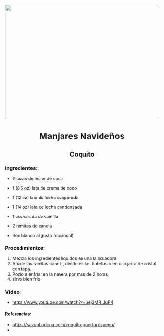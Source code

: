 <div align="center">
  
<img src="https://www.bing.com/images/blob?bcid=ThZrU6F35JQDqxcxoNWLuD9SqbotqVTdP0w" width="520" height="374" />
  
# Manjares Navideños
## Coquito
  
</div>

### ingredientes:
- 2 tazas de leche de coco

- 1 (8.5 oz) lata de crema de coco

- 1 (12 oz) lata de leche evaporada

- 1 (14 oz) lata de leche condensada

- 1 cucharada de vainilla

- 2 ramitas de canela

- Ron blanco al gusto (opcional)

### Procedimientos: 
1. Mezcla los ingredientes líquidos en una la licuadora.
2. Añade las ramitas canela, divide en las botellas  o en una jarra de cristal con tapa.
3. Ponlo a enfriar en la nevera por mas de 2 horas
4. sirve bien frío.

### Video: 
- https://www.youtube.com/watch?v=uej3MR_JuP4

#### Referencias: 
- https://sazonboricua.com/coquito-puertorriqueno/
-
